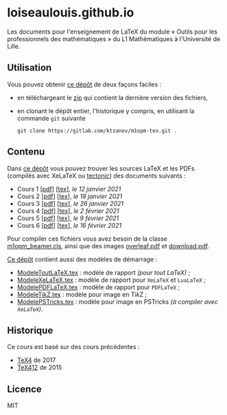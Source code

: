 # loiseaulouis.github.io

Les documents pour l'enseignement de LaTeX du module « Outils pour les professionnels des mathématiques » du L1 Mathématiques à l'Université de Lille.

## Utilisation

Vous pouvez obtenir [ce dépôt](https://gitlab.com/ktzanev/m1opm-tex) de deux façons faciles :

- en téléchargeant le [zip](https://gitlab.com/ktzanev/m1opm-tex/-/archive/master/m1opm-tex-master.zip) qui contient la dernière version des fichiers,
- en clonant le dépôt entier, l'historique y compris, en utilisant la commande `git` suivante

  ```shell
  git clone https://gitlab.com/ktzanev/m1opm-tex.git .
  ```

## Contenu

Dans [ce dépôt](https://gitlab.com/ktzanev/m1opm-tex) vous pouvez trouver les sources LaTeX et les PDFs (compilés avec XeLaTeX ou [tectonic](https://tectonic-typesetting.github.io/en-US/)) des documents suivants :

- Cours 1 [[pdf](M1OPM_2021_Cours1.pdf)] [[tex](M1OPM_2021_Cours1.tex)], _le 12 janvier 2021_
- Cours 2 [[pdf](M1OPM_2021_Cours2.pdf)] [[tex](M1OPM_2021_Cours2.tex)], _le 19 janvier 2021_
- Cours 3 [[pdf](M1OPM_2021_Cours3.pdf)] [[tex](M1OPM_2021_Cours3.tex)], _le 26 janvier 2021_
- Cours 4 [[pdf](M1OPM_2021_Cours4.pdf)] [[tex](M1OPM_2021_Cours4.tex)], _le 2 février 2021_
- Cours 5 [[pdf](M1OPM_2021_Cours5.pdf)] [[tex](M1OPM_2021_Cours5.tex)], _le 9 février 2021_
- Cours 6 [[pdf](M1OPM_2021_Cours6.pdf)] [[tex](M1OPM_2021_Cours6.tex)], _le 16 février 2021_

Pour compiler ces fichiers vous avez besoin de la classe [m1opm_beamer.cls](m1opm_beamer.cls), ainsi que des images
 [overleaf.pdf](overleaf.pdf) et [download.pdf](download.pdf).

[Ce dépôt](https://gitlab.com/ktzanev/m1opm-tex) contient aussi des modèles de démarrage :

- [ModeleToutLaTeX.tex](exemples/ModeleToutLaTeX.tex) : modèle de rapport *(pour tout LaTeX)* ;
- [ModeleXeLaTeX.tex](exemples/ModeleXeLaTeX.tex) : modèle de rapport pour `XeLaTeX` et `LuaLaTeX` ;
- [ModelePDFLaTeX.tex](exemples/ModelePDFLaTeX.tex) : modèle de rapport pour `PDFLaTeX` ;
- [ModeleTikZ.tex](exemples/ModeleTikZ.tex) : modèle pour image en Ti*k*Z ;
- [ModelePSTricks.tex](exemples/ModelePSTricks.tex) : modèle pour image en PSTricks *(à compiler avec `XeLaTeX`)*.

## Historique

Ce cours est basé sur des cours précédentes :

- [TeX4](https://ktzanev.github.io/tex4lille1/) de 2017
- [TeX412](https://ktzanev.github.io/tex412lille1/) de 2015

## Licence

MIT
